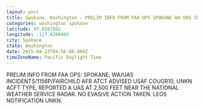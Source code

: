 ```yaml
---
layout: post
title: Spokane, Washington - PRELIM INFO FROM FAA OPS SPOKANE WA UAS INCIDENTS 1156P FAIRCHILD AFB ATCT ADVISED USAF
categories: washington spokane
latitude: 47.6587802
longitude: -117.4260466
city: Spokane
state: Washington
date: 2015-04-23T04:56:00.000Z
timeZoneName: Pacific Daylight Time
---
```


PRELIM INFO FROM FAA OPS: SPOKANE, WA/UAS INCIDENTS/1156P/FAIRCHILD AFB ATCT ADVISED USAF COUGR10, UNKN ACFT TYPE, REPORTED A UAS AT 2,500 FEET NEAR THE NATIONAL WEATHER SERVICE RADAR. NO EVASIVE ACTION TAKEN. LEOS NOTIFICATION UNKN.